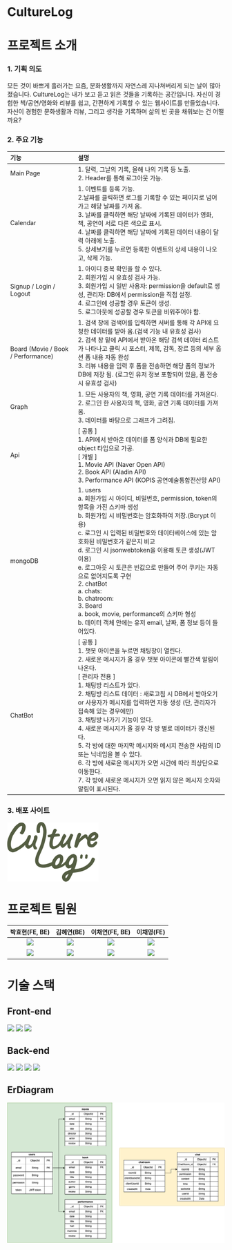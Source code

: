 <h1> CultureLog </h1>

<h1> 프로젝트 소개 </h1>
<h3> 1. 기획 의도 </h3>
모든 것이 바쁘게 흘러가는 요즘, 
문화생활까지 자연스레 지나쳐버리게 되는 날이 많아졌습니다. 
CultureLog는 내가 보고 듣고 읽은 것들을 기록하는 공간입니다. 
자신이 경험한 책/공연/영화와 리뷰를 쉽고, 간편하게 기록할 수 있는 웹사이트를 만들었습니다. 
자신이 경험한 문화생활과 리뷰, 그리고 생각을 기록하며 삶의 빈 곳을 채워보는 건 어떨까요?
<h3> 2. 주요 기능 </h3>

|기능| 설명|
|:---|:---|
|Main Page|1. 달력, 그날의 기록, 올해 나의 기록 등 노출.<br>2. Header를 통해 로그아웃 가능.|
|Calendar|1. 이벤트를 등록 가능.<br>2.날짜를 클릭하면 로그를 기록할 수 있는 페이지로 넘어가고 해당 날짜를 가져 옴.<br>3. 날짜를 클릭하면 해당 날짜에 기록된 데이터가 영화, 책, 공연이 서로 다른 색으로 표시.<br>4. 날짜를 클릭하면 해당 날짜에 기록된 데이터 내용이 달력 아래에 노출.<br>5. 상세보기를 누르면 등록한 이벤트의 상세 내용이 나오고, 삭제 가능.|
|Signup / Login / Logout|1. 아이디 중복 확인을 할 수 있다.<br>2. 회원가입 시 유효성 검사 가능.<br>3. 회원가입 시 일반 사용자: permission을 default로 생성, 관리자: DB에서 permission을 직접 설정.<br>4. 로그인에 성공할 경우 토큰이 생성.<br>5. 로그아웃에 성공할 경우 토큰을 비워주어야 함.|
|Board (Movie / Book / Performance)|1. 검색 창에 검색어를 입력하면 서버를 통해 각 API에 요청한 데이터를 받아 옴.(검색 기능 내 유효성 검사)<br>2. 검색 창 밑에 API에서 받아온 해당 검색 데이터 리스트가 나타나고 클릭 시 포스터, 제목, 감독, 장르 등의 세부 옵션 폼 내용 자동 완성<br>3. 리뷰 내용을 입력 후 폼을 전송하면 해당 폼의 정보가 DB에 저장 됨. (로그인 유저 정보 포함되어 있음, 폼 전송 시 유효성 검사)|
|Graph|1. 모든 사용자의 책, 영화, 공연 기록 데이터를 가져온다.<br>2. 로그인 한 사용자의 책, 영화, 공연 기록 데이터를 가져 옴.<br>3. 데이터를 바탕으로 그래프가 그려짐.|
|Api|[ 공통 ]<br>1. API에서 받아온 데이터를 폼 양식과 DB에 필요한 object 타입으로 가공.<br> [ 개별 ]<br>1. Movie API (Naver Open API)<br>2. Book API (Aladin API)<br>3. Performance API (KOPIS 공연예술통합전산망 API)|
|mongoDB|1. users <br>  a. 회원가입 시 아이디, 비밀번호, permission, token의 항목을 가진 스키마 생성<br>  b. 회원가입 시 비밀번호는 암호화하여 저장.(Bcrypt 이용)<br>  c. 로그인 시 입력된 비밀번호와 데이터베이스에 있는 암호화된 비밀번호가 같은지 비교<br>  d. 로그인 시 jsonwebtoken을 이용해 토큰 생성(JWT 이용)<br>  e. 로그아웃 시 토큰은 빈값으로 만들어 주어 쿠키는 자동으로 없어지도록 구현<br>2. chatBot<br>  a. chats: <br>  b. chatroom: <br>3. Board<br>  a. book, movie, performance의 스키마 형성<br>  b. 데이터 객체 안에는 유저 email, 날짜, 폼 정보 등이 들어있다.|
|ChatBot|[ 공통 ]<br>1. 챗봇 아이콘을 누르면 채팅창이 열린다. <br>2. 새로운 메시지가 올 경우 챗봇 아이콘에 빨간색 알림이 나온다. <br>[ 관리자 전용 ]<br>1. 채팅방 리스트가 있다.<br>2. 채팅방 리스트 데이터 : 새로고침 시 DB에서 받아오기 or 사용자가 메시지를 입력하면 자동 생성 (단, 관리자가 접속해 있는 경우에만)<br>3. 채팅방 나가기 기능이 있다.<br>4. 새로운 메시지가 올 경우 각 방 별로 데이터가 갱신된다.<br>5. 각 방에 대한 마지막 메시지와 메시지 전송한 사람의 ID 또는 닉네임을 볼 수 있다.<br>6. 각 방에 새로운 메시지가 오면 시간에 따라 최상단으로 이동한다.<br>7. 각 방에 새로운 메시지가 오면 읽지 않은 메시지 숫자와 알림이 표시된다.|

<h3> 3. 배포 사이트 </h3>
<a href="http://43.201.149.163:9999/"><img src="project/src/logo.png"></a>


<h1> 프로젝트 팀원 </h1>

|박효현(FE, BE)|김혜연(BE)|이채연(FE, BE)|이채영(FE)| 
|:---:|:---:|:---:|:---:|
|<img src="https://avatars.githubusercontent.com/u/116782344?v=4" width="100">|<img src="https://avatars.githubusercontent.com/u/113234712?v=4" width="100" >|<img src="https://avatars.githubusercontent.com/u/107829964?v=4" width="100" >|<img src="https://avatars.githubusercontent.com/u/116782324?v=4" width="100">| 
|<a href="https://github.com/doch2130"><img src="https://img.shields.io/badge/GitHub-181717?style=plastic&logo=GitHub&logoColor=white"/></a> |<a href="https://github.com/loveyrooney"><img src="https://img.shields.io/badge/GitHub-181717?style=plastic&logo=GitHub&logoColor=white"/></a>|<a href="https://github.com/leechaeyeon321"><img src="https://img.shields.io/badge/GitHub-181717?style=plastic&logo=GitHub&logoColor=white"/></a>|<a href="https://github.com/chaeyeongLEE"><img src="https://img.shields.io/badge/GitHub-181717?style=plastic&logo=GitHub&logoColor=white"/></a>| 

<h1> 기술 스택 </h1>
<h2>  Front-end </h2>
<div>
<img src="https://img.shields.io/badge/-react-blue"/>

<img src="https://img.shields.io/badge/-react--redux-blue"/>

<img src="https://img.shields.io/badge/-socket.io-brightgreen"/>

</div>

<h2>  Back-end </h2>

<div>

<img src="https://img.shields.io/badge/Node.js-339933?style=plastic&logo=Node.js&logoColor=white"/>

<img src="https://img.shields.io/badge/-mongoDB-brightgreen"/>
  
<img src="https://img.shields.io/badge/-jwt%20Token-blueviolet"/>
  
<img src="https://img.shields.io/badge/-bcrypt-orange"/>

</div>


<h2>ErDiagram</h2>
<img src="project/src/erd.png">
